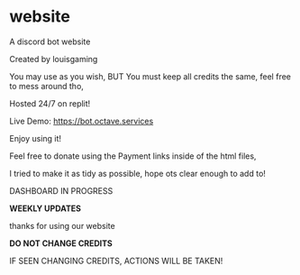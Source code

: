 # website
A discord bot website

Created by louisgaming

You may use as you wish,
BUT
You must keep all credits the same, feel free to mess around tho,

Hosted 24/7 on replit!

Live Demo: https://bot.octave.services

Enjoy using it!

Feel free to donate using the Payment links inside of the html files,

I tried to make it as tidy as possible, hope ots clear enough to add to!

DASHBOARD IN PROGRESS

**WEEKLY UPDATES**

thanks for using our website



**DO NOT CHANGE CREDITS**

IF SEEN CHANGING CREDITS, ACTIONS WILL BE TAKEN!

